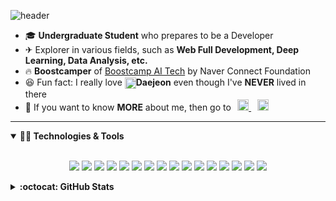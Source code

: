 ![header](https://capsule-render.vercel.app/api?type=wave&color=timeGradient&height=240&section=header&text=Hi,%20I'm%20CoodingPenguin👋&fontSize=36&animation=fadeIn&fontAlignY=36)

- 🎓 **Undergraduate Student** who prepares to be a Developer
- ✈ Explorer in various fields, such as **Web Full Development, Deep Learning, Data Analysis, etc.**
- 🔥 **Boostcamper** of [Boostcamp AI Tech](https://boostcamp.connect.or.kr/program.html) by Naver Connect Foundation
- 😆 Fun fact: I really love **<img src="https://upload.wikimedia.org/wikipedia/en/b/be/Seal_of_Daejeon.svg" align="centeR" alt="Daejeon" width="18"/>Daejeon** even though I've **NEVER** lived in there
- 👀 If you want to know **MORE** about me, then go to⠀<a href="https://instagram.com/cooding_penguin" target="_blank"><img src="https://cdn.jsdelivr.net/npm/simple-icons@4.3.0/icons/instagram.svg" alt="Instagram" width="18"/> </a>⠀<a href="https://cooding-penguin.netlify.app"  target="_blank"><img src="https://cdn.jsdelivr.net/npm/simple-icons@4.3.0/icons/gatsby.svg" alt="Gatsby Blog" width="18"/> </a>

----

<details markdown="1" open>
<summary><strong>👩‍💻 Technologies & Tools</strong></summary>

<br/>

<p align="center">
<img src="https://img.shields.io/badge/python%20-%2314354C.svg?&style=for-the-badge&logo=python&logoColor=white"/>
    <img src="https://img.shields.io/badge/javascript%20-%23323330.svg?&style=for-the-badge&logo=javascript&logoColor=%23F7DF1E"/>
    <img src="https://img.shields.io/badge/html5%20-%23E34F26.svg?&style=for-the-badge&logo=html5&logoColor=white"/>
    <img src="https://img.shields.io/badge/css3%20-%231572B6.svg?&style=for-the-badge&logo=css3&logoColor=white"/>
    <img src="https://img.shields.io/badge/markdown-%23000000.svg?&style=for-the-badge&logo=markdown&logoColor=white"/>
    <img src="https://img.shields.io/badge/latex%20-%23008080.svg?&style=for-the-badge&logo=latex&logoColor=white"/>
    <img src="https://img.shields.io/badge/flask%20-%23000.svg?&style=for-the-badge&logo=flask&logoColor=white"/>
    <img src="https://img.shields.io/badge/Keras%20-%23D00000.svg?&style=for-the-badge&logo=Keras&logoColor=white"/>
    <img src="https://img.shields.io/badge/PyTorch%20-%23EE4C2C.svg?&style=for-the-badge&logo=PyTorch&logoColor=white" />
    <img src="https://img.shields.io/badge/pandas%20-%23150458.svg?&style=for-the-badge&logo=pandas&logoColor=white" />
    <img src="https://img.shields.io/badge/numpy%20-%23013243.svg?&style=for-the-badge&logo=numpy&logoColor=white" />
    <img src="https://img.shields.io/badge/react%20-%2320232a.svg?&style=for-the-badge&logo=react&logoColor=%2361DAFB"/>
    <img src="https://img.shields.io/badge/unity%20-%23000000.svg?&style=for-the-badge&logo=unity&logoColor=white"/>
    <img src="https://img.shields.io/badge/Jupyter%20-%23F37626.svg?&style=for-the-badge&logo=Jupyter&logoColor=white" />
    <img src="https://img.shields.io/badge/git%20-%23F05033.svg?&style=for-the-badge&logo=git&logoColor=white"/>
    <img src="https://img.shields.io/badge/github%20-%23121011.svg?&style=for-the-badge&logo=github&logoColor=white"/>
</p>

</details>

<details markdown="1">
<summary><strong>:octocat: GitHub Stats</strong></summary>

<br/>

<p align = "center">
  <img src = "https://github-readme-stats.vercel.app/api?username=coodingpenguin&show_icons=true&theme=radical&count_private=true&line_height=27">
  <img src = "https://github-readme-stats.vercel.app/api/top-langs/?username=coodingpenguin&hide=css,java,html,asp&theme=radical&langs_count=4">
</p>

</details>
